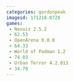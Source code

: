 ```yaml
---
categories: gordonpeak
imageid: 171218.0728
games:
 - Nexuiz 2.5.2
 - 62.53
 - OpenArena 0.8.8
 - 64.33
 - World of Padman 1.2
 - 74.03
 - Urban Terror 4.2.013
 - 34.70
---
```

